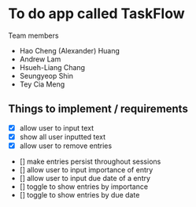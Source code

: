 # To do app called TaskFlow

Team members
- Hao Cheng (Alexander) Huang
- Andrew Lam
- Hsueh-Liang Chang
- Seungyeop Shin
- Tey Cia Meng

## Things to implement / requirements
- [x] allow user to input text
- [x] show all user inputted text
- [x] allow user to remove entries
- [] make entries persist throughout sessions
- [] allow user to input importance of entry
- [] allow user to input due date of a entry
- [] toggle to show entries by importance
- [] toggle to show entries by due date
